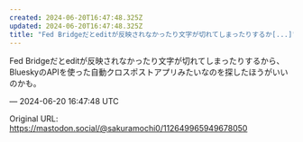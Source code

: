 ```yaml
---
created: 2024-06-20T16:47:48.325Z
updated: 2024-06-20T16:47:48.325Z
title: "Fed Bridgeだとeditが反映されなかったり文字が切れてしまったりするか[...]"
---
```


<p>Fed Bridgeだとeditが反映されなかったり文字が切れてしまったりするから、BlueskyのAPIを使った自動クロスポストアプリみたいなのを探したほうがいいのかも。</p>

&mdash; 2024-06-20 16:47:48 UTC

Original URL: https://mastodon.social/@sakuramochi0/112649965949678050
